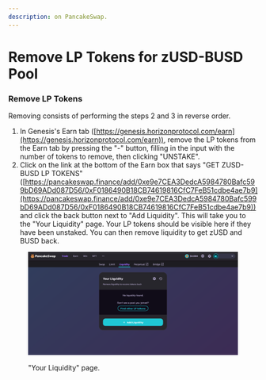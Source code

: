 ```yaml
---
description: on PancakeSwap.
---
```


# Remove LP Tokens for zUSD-BUSD Pool

### Remove LP Tokens

Removing consists of performing the steps 2 and 3 in reverse order.

1. In Genesis's Earn tab ([https://genesis.horizonprotocol.com/earn](https://genesis.horizonprotocol.com/earn)), remove the LP tokens from the Earn tab by pressing the "-" button, filling in the input with the number of tokens to remove, then clicking "UNSTAKE".
2. Click on the link at the bottom of the Earn box that says "GET ZUSD-BUSD LP TOKENS"([https://pancakeswap.finance/add/0xe9e7CEA3DedcA5984780Bafc599bD69ADd087D56/0xF0186490B18CB74619816CfC7FeB51cdbe4ae7b9](https://pancakeswap.finance/add/0xe9e7CEA3DedcA5984780Bafc599bD69ADd087D56/0xF0186490B18CB74619816CfC7FeB51cdbe4ae7b9)) and click the back button next to "Add Liquidity". This will take you to the "Your Liquidity" page. Your LP tokens should be visible here if they have been unstaked. You can then remove liquidity to get zUSD and BUSD back.

<figure><img src="../../.gitbook/assets/zUSD-BUSD_E_PancakeSwap_Your_Liqudity.png" alt=""><figcaption><p>"Your Liquidity" page.</p></figcaption></figure>
